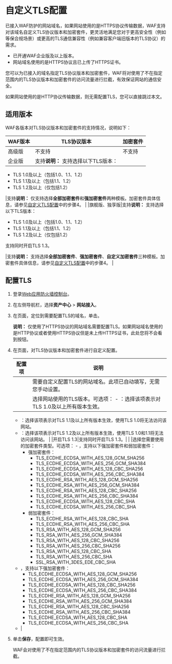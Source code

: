 # 自定义TLS配置

已接入WAF防护的网站域名，如果网站使用的是HTTPS协议传输数据，WAF支持对该域名自定义TLS协议版本和加密套件，更灵活地满足您对于更高安全性（例如等保合规场景）或更高的TLS通信兼容性（例如兼容客户端旧版本的TLS协议）的需求。

-   已开通WAF企业版及以上版本。
-   网站域名使用的是HTTPS协议且已上传了HTTPS证书。

您可以为已接入的域名指定TLS协议版本和加密套件，WAF将对使用了不在指定范围内的TLS协议版本和加密套件的访问流量进行拦截，有效保证网站的通信安全。

如果网站使用的是HTTP协议传输数据，则无需配置TLS，您可以直接跳过本文。

## 适用版本

WAF各版本对TLS协议版本和加密套件的支持情况，说明如下：

|WAF版本|TLS协议版本|加密套件|
|-----|-------|----|
|高级版|不支持|不支持|
|企业版|支持**说明：** 支持选择以下TLS版本：

-   TLS 1.0及以上（包括1.0、1.1、1.2）
-   TLS 1.1及以上（包括1.1、1.2）
-   TLS 1.2及以上（仅包括1.2）

|支持**说明：** 仅支持选择**全部加密套件**和**强加密套件**两种模板。加密套件具体信息，请参见[自定义TLS配置](#task_2035528)中的步骤4。 |
|旗舰版、独享版|支持**说明：** 支持选择以下TLS版本：

-   TLS 1.0及以上（包括1.0、1.1、1.2）
-   TLS 1.1及以上（包括1.1、1.2）
-   TLS 1.2及以上（仅包括1.2）

支持同时开启TLS 1.3。

|支持**说明：** 支持选择**全部加密套件**、**强加密套件**、**自定义加密套件**三种模板。加密套件具体信息，请参见[自定义TLS配置](#task_2035528)中的步骤4。 |

## 配置TLS

1.  登录[Web应用防火墙控制台](https://yundun.console.aliyun.com/?p=waf)。

2.  在左侧导航栏，选择**资产中心** \> **网站接入**。

3.  在页面，定位到需要配置TLS的域名，单击。

    **说明：** 仅使用了HTTPS协议的网站域名需要配置TLS。如果网站域名使用的是HTTP协议或者使用HTTPS协议但是未上传HTTPS证书，此处您将不会看到按钮。

4.  在页面，对TLS协议版本和加密套件进行自定义配置。

    |配置项|说明|
    |---|--|
    | |需要自定义配置TLS的网站域名。此项已自动填写，无需您手动设置。|
    | |选择网站使用的TLS版本。可选项：    -   ：选择该项表示对TLS 1.0及以上所有版本生效。
    -   ：选择该项表示对TLS 1.1及以上所有版本生效，使用TLS 1.0将无法访问该网站。
    -   ：选择该项表示对TLS 1.2及以上所有版本生效，使用TLS 1.0和1.1将无法访问该网站。 |
    |开启TLS 1.3|支持同时开启TLS 1.3。|
    | |选择您需要使用的加密套件类型。可选项：    -   ，支持以下强加密套件和弱加密套件：
        -   强加密套件：
            -   TLS\_ECDHE\_ECDSA\_WITH\_AES\_128\_GCM\_SHA256
            -   TLS\_ECDHE\_ECDSA\_WITH\_AES\_256\_GCM\_SHA384
            -   TLS\_ECDHE\_ECDSA\_WITH\_AES\_128\_CBC\_SHA256
            -   TLS\_ECDHE\_ECDSA\_WITH\_AES\_256\_CBC\_SHA384
            -   TLS\_ECDHE\_RSA\_WITH\_AES\_128\_GCM\_SHA256
            -   TLS\_ECDHE\_RSA\_WITH\_AES\_256\_GCM\_SHA384
            -   TLS\_ECDHE\_RSA\_WITH\_AES\_128\_CBC\_SHA256
            -   TLS\_ECDHE\_RSA\_WITH\_AES\_256\_CBC\_SHA384
            -   TLS\_ECDHE\_ECDSA\_WITH\_AES\_128\_CBC\_SHA
            -   TLS\_ECDHE\_ECDSA\_WITH\_AES\_256\_CBC\_SHA
        -   弱加密套件：
            -   TLS\_ECDHE\_RSA\_WITH\_AES\_128\_CBC\_SHA
            -   TLS\_ECDHE\_RSA\_WITH\_AES\_256\_CBC\_SHA
            -   TLS\_RSA\_WITH\_AES\_128\_GCM\_SHA256
            -   TLS\_RSA\_WITH\_AES\_256\_GCM\_SHA384
            -   TLS\_RSA\_WITH\_AES\_128\_CBC\_SHA256
            -   TLS\_RSA\_WITH\_AES\_256\_CBC\_SHA256
            -   TLS\_RSA\_WITH\_AES\_128\_CBC\_SHA
            -   TLS\_RSA\_WITH\_AES\_256\_CBC\_SHA
            -   SSL\_RSA\_WITH\_3DES\_EDE\_CBC\_SHA
    -   ，支持以下强加密套件：
        -   TLS\_ECDHE\_ECDSA\_WITH\_AES\_128\_GCM\_SHA256
        -   TLS\_ECDHE\_ECDSA\_WITH\_AES\_256\_GCM\_SHA384
        -   TLS\_ECDHE\_ECDSA\_WITH\_AES\_128\_CBC\_SHA256
        -   TLS\_ECDHE\_ECDSA\_WITH\_AES\_256\_CBC\_SHA384
        -   TLS\_ECDHE\_RSA\_WITH\_AES\_128\_GCM\_SHA256
        -   TLS\_ECDHE\_RSA\_WITH\_AES\_256\_GCM\_SHA384
        -   TLS\_ECDHE\_RSA\_WITH\_AES\_128\_CBC\_SHA256
        -   TLS\_ECDHE\_RSA\_WITH\_AES\_256\_CBC\_SHA384
        -   TLS\_ECDHE\_ECDSA\_WITH\_AES\_128\_CBC\_SHA
        -   TLS\_ECDHE\_ECDSA\_WITH\_AES\_256\_CBC\_SHA
    -   |

5.  单击**保存**，配置即可生效。

    WAF会对使用了不在指定范围内的TLS协议版本和加密套件的访问流量进行拦截。



